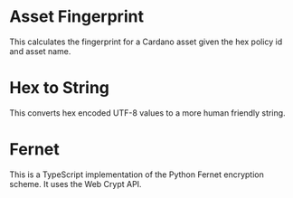 # Asset Fingerprint
This calculates the fingerprint for a Cardano asset given the hex policy id and asset name.

# Hex to String
This converts hex encoded UTF-8 values to a more human friendly string.

# Fernet
This is a TypeScript implementation of the Python Fernet encryption scheme. It uses the Web Crypt API.
